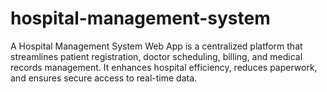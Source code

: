 # hospital-management-system
A Hospital Management System  Web App is a centralized platform that streamlines patient registration, doctor scheduling, billing, and medical records management. It enhances hospital efficiency, reduces paperwork, and ensures secure access to real-time data. 

